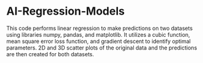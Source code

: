 # AI-Regression-Models
This code performs linear regression to make predictions on two datasets using libraries numpy, pandas, and matplotlib. It utilizes a cubic function, mean square error loss function, and gradient descent to identify optimal parameters. 2D and 3D scatter plots of the original data and the predictions are then created for both datasets.
